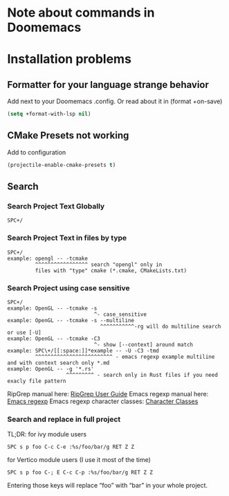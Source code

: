 # Note about commands in Doomemacs
# Installation problems
## Formatter for your language strange behavior
Add next to your Doomemacs .config. Or read about it in (format +on-save)
```lisp
(setq +format-with-lsp nil)
```
## CMake Presets not working
Add to configuration
```lisp
(projectile-enable-cmake-presets t)
```
## Search

### Search Project Text Globally
```SPC+/```

### Search Project Text in files by type
```
SPC+/
example: opengl -- -tcmake
         ^^^^^^^^^^^^^^^^^ search "opengl" only in 
         files with "type" cmake (*.cmake, CMakeLists.txt)
```
        
### Search Project using case sensitive
```
SPC+/
example: OpenGL -- -tcmake -s
                            ^- case_sensitive
example: OpenGL -- -tcmake -s --multiline
                              ^^^^^^^^^^^-rg will do multiline search or use [-U]
example: OpenGL -- -tcmake -C3
                            ^- show [--context] around match
example: SPC\+/[[:space:]]*example -- -U -C3 -tmd
         ^^^^^^^^^^^^^^^^^^^^^^^^^ - emacs regexp example multiline and with context search only *.md
example: OpenGL -- -g '*.rs'
                   ^^^^^^^^^ - search only in Rust files if you need exacly file pattern
```
RipGrep manual here: 
[RipGrep User Guide](https://github.com/BurntSushi/ripgrep/blob/master/GUIDE.md)
Emacs regexp manual here:
[Emacs regexp](https://www.gnu.org/software/emacs/manual/html_node/emacs/Regexps.html)
Emacs regexp character classes:
[Character Classes](https://www.gnu.org/software/emacs/manual/html_node/elisp/Char-Classes.html)

### Search and replace in full project
TL;DR:
for ivy module users
```
SPC s p foo C-c C-e :%s/foo/bar/g RET Z Z
```
for Vertico module users (I use it most of the time)
```
SPC s p foo C-; E C-c C-p :%s/foo/bar/g RET Z Z
```
Entering those keys will replace “foo” with “bar” in your whole project. 
